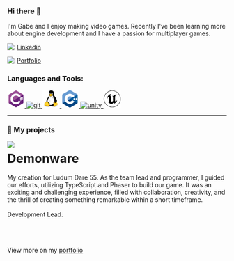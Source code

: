 ### Hi there 👋

I'm Gabe and I enjoy making video games. Recently I've been learning more about engine development and I have a passion for multiplayer games.

[<img align="left" width="22px" src="https://cdn-icons-png.flaticon.com/512/174/174857.png"/>Linkedin](https://www.linkedin.com/in/gabriel-asay/)

[<img align="left" width="22px" src="http://samuelarminana.com/favicon.ico"/>Portfolio](https://www.gabeasay.dev/)

### Languages and Tools:

<p align="left"> <a href="https://www.w3schools.com/cs/" target="_blank" rel="noreferrer"> <img src="https://raw.githubusercontent.com/devicons/devicon/master/icons/csharp/csharp-original.svg" alt="csharp" width="40" height="40"/> </a> <a href="https://git-scm.com/" target="_blank" rel="noreferrer"> <img src="https://www.vectorlogo.zone/logos/git-scm/git-scm-icon.svg" alt="git" width="40" height="40"/> </a> <a href="https://www.linux.org/" target="_blank" rel="noreferrer"> <img src="https://raw.githubusercontent.com/devicons/devicon/master/icons/linux/linux-original.svg" alt="linux" width="40" height="40"/> </a> <a href="https://https://cplusplus.com/" target="_blank" rel="noreferrer"> <img src="https://github.com/devicons/devicon/blob/master/icons/cplusplus/cplusplus-original.svg" alt="c++" width="40" height="40"/> </a> <a href="https://unity.com/" target="_blank" rel="noreferrer"> <img src="https://www.vectorlogo.zone/logos/unity3d/unity3d-icon.svg" alt="unity" width="40" height="40"/> </a> <a href="https://unrealengine.com/" target="_blank" rel="noreferrer"> <img src="https://github.com/devicons/devicon/blob/master/icons/unrealengine/unrealengine-original.svg" alt="unreal engine" width="40" height="40"/> </a></p>



---
### 💾 My projects

<img src="https://www.gabeasay.dev/images/youre_fired.png" align="left" width="400px"/> 

# Demonware
My creation for Ludum Dare 55. As the team lead and programmer, I guided our efforts, utilizing TypeScript and Phaser to build our game. It was an exciting and challenging experience, filled with collaboration, creativity, and the thrill of creating something remarkable within a short timeframe.
<br/>
<br/>
Development Lead.
<br/>
<br/>
<br/>
<br/>

View more on my [portfolio](https://gabeasay.dev)
